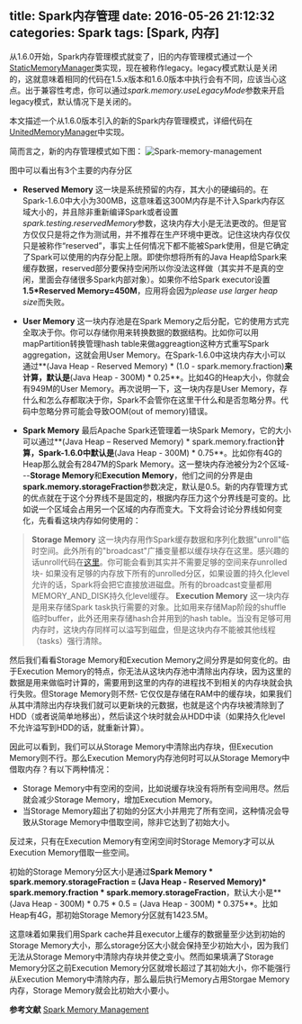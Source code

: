 title: Spark内存管理
date: 2016-05-26 21:12:32
categories: Spark
tags: [Spark, 内存]
---

从1.6.0开始，Spark内存管理模式就变了，旧的内存管理模式通过一个[StaticMemoryManager](https://github.com/apache/spark/blob/branch-1.6/core/src/main/scala/org/apache/spark/memory/StaticMemoryManager.scala)类实现，现在被称作legacy。legacy模式默认是关闭的，这就意味着相同的代码在1.5.x版本和1.6.0版本中执行会有不同，应该当心这点。出于兼容性考虑，你可以通过*spark.memory.useLegacyMode*参数来开启legacy模式，默认情况下是关闭的。<!--more-->

本文描述一个从1.6.0版本引入的新的Spark内存管理模式，详细代码在[UnitedMemoryManager](https://github.com/apache/spark/blob/branch-1.6/core/src/main/scala/org/apache/spark/memory/UnifiedMemoryManager.scala)中实现。

简而言之，新的内存管理模式如下图：
![Spark-memory-management](/figures/spark-memory-management/Spark-Memory-Management.png)

图中可以看出有3个主要的内存分区

- **Reserved Memory** 这一块是系统预留的内存，其大小的硬编码的。在Spark-1.6.0中大小为300MB，这意味着这300M内存是不计入Spark内存区域大小的，并且除非重新编译Spark或者设置*spark.testing.reservedMemory*参数，这块内存大小是无法更改的。但是官方仅仅只是将之作为测试用，并不推荐在生产环境中更改。记住这块内存仅仅只是被称作“reserved”，事实上任何情况下都不能被Spark使用，但是它确定了Spark可以使用的内存分配上限。即使你想将所有的Java Heap给Spark来缓存数据，reserved部分要保持空闲所以你没法这样做（其实并不是真的空闲，里面会存储很多Spark内部对象）。如果你不给Spark executor设置**1.5*Reserved Memory=450M**，应用将会因为*please use larger heap size*而失败。

- **User Memory** 这一块内存池是在Spark Memory之后分配，它的使用方式完全取决于你。你可以存储你用来转换数据的数据结构。比如你可以用mapPartition转换管理hash table来做aggreagtion这种方式重写Spark aggregation，这就会用User Memory。在Spark-1.6.0中这块内存大小可以通过**(Java Heap - Reserved Memory) * (1.0 - spark.memory.fraction)**来计算，默认是**(Java Heap - 300M) * 0.25**。比如4G的Heap大小，你就会有949M的User Memory。再次说明一下，这一块内存是User Memory，存什么和怎么存都取决于你，Spark不会管你在这里干什么和是否忽略分界。代码中忽略分界可能会导致OOM(out of memory)错误。

- **Spark Memory** 最后Apache Spark还管理着一块Spark Memory，它的大小可以通过**(Java Heap – Reserved Memory) * spark.memory.fraction**计算，Spark-1.6.0中默认是**(Java Heap - 300M) * 0.75**。比如你有4G的Heap那么就会有2847M的Spark Memory。这一整块内存池被分为2个区域---**Storage Memory**和**Execution Memory**，他们之间的分界是由**spark.memory.storageFraction**参数决定，默认是0.5。新的内存管理方式的优点就在于这个分界线不是固定的，根据内存压力这个分界线是可变的。比如说一个区域会占用另一个区域的内存而变大。下文将会讨论分界线如何变化，先看看这块内存如何使用的：
> **Storage Memory** 这一块内存用作Spark缓存数据和序列化数据"unroll"临时空间。此外所有的"broadcast"广播变量都以缓存块存在这里。感兴趣的话unroll代码在[这里](https://github.com/apache/spark/blob/branch-1.6/core/src/main/scala/org/apache/spark/storage/MemoryStore.scala#L249)。你可能会看到其实并不需要足够的空间来存unrolled块- 如果没有足够的内存放下所有的unrolled分区，如果设置的持久化level允许的话，Spark将会把它直接放进磁盘。所有的broadcast变量都用MEMORY_AND_DISK持久化level缓存。
> **Execution Memory** 这一块内存是用来存储Spark task执行需要的对象。比如用来存储Map阶段的shuffle临时buffer，此外还用来存储hash合并用到的hash table。当没有足够可用内存时，这块内存同样可以溢写到磁盘，但是这块内存不能被其他线程（tasks）强行清除。

然后我们看看Storage Memory和Execution Memory之间分界是如何变化的。由于Execution Memory的特点，你无法从这块内存池中清除出内存块，因为这里的数据是用来做临时计算的，需要用到这里的内存的进程找不到相关的内存块就会执行失败。但Storage Memory则不然- 它仅仅是存储在RAM中的缓存块，如果我们从其中清除出内存块我们就可以更新块的元数据，也就是这个内存块被清除到了HDD（或者说简单地移出），然后读这个块时就会从HDD中读（如果持久化level不允许溢写到HDD的话，就重新计算）。

因此可以看到，我们可以从Storage Memory中清除出内存块，但Execution Memory则不行。那么Execution Memory内存池何时可以从Storage Memory中借取内存？有以下两种情况：
- Storage Memory中有空闲的空间，比如说缓存块没有将所有空间用尽。然后就会减少Storage Memory，增加Execution Memory。
- 当Storage Memory超出了初始的分区大小并用完了所有空间，这种情况会导致从Storage Memory中借取空间，除非它达到了初始大小。

反过来，只有在Execution Memory有空闲空间时Storage Memory才可以从Execution Memory借取一些空间。

初始的Storage Memory分区大小是通过**Spark Memory \* spark.memory.storageFraction = (Java Heap - Reserved Memory)\* spark.memory.fraction \* spark.memory.storageFraction**，默认大小是**(Java Heap - 300M) \* 0.75 \* 0.5 = (Java Heap - 300M) \* 0.375**。比如Heap有4G，那初始Storage Memory分区就有1423.5M。

这意味着如果我们用Spark cache并且executor上缓存的数据量至少达到初始的Storage Memory大小，那么storage分区大小就会保持至少初始大小，因为我们无法从Storage Memory中清除内存块并使之变小。然而如果填满了Storage Memory分区之前Execution Memory分区就增长超过了其初始大小，你不能强行从Execution Memory中清除内存，那么最后执行Memory占用Storgae Memory内存，Storage Memory就会比初始大小要小。

**参考文献**
[Spark Memory Management](https://0x0fff.com/spark-memory-management/)
